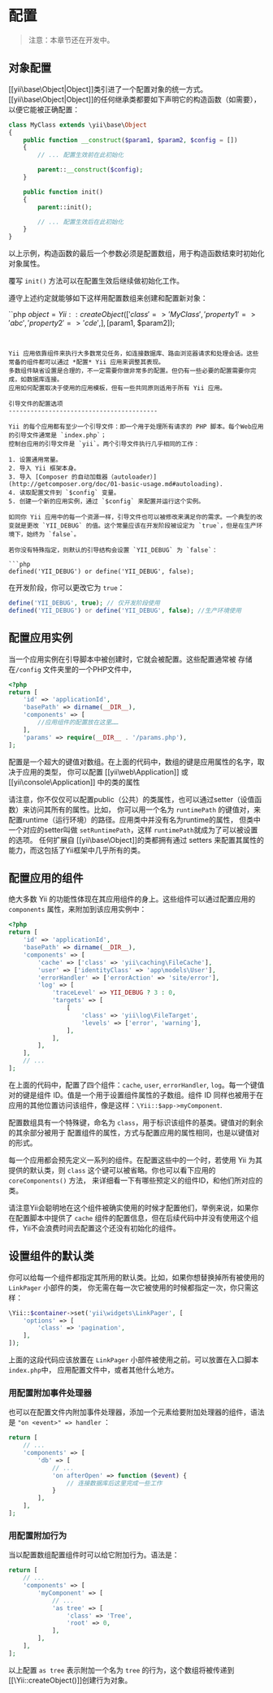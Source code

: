 配置
=============

> 注意：本章节还在开发中。

对象配置
---------

[[yii\base\Object|Object]]类引进了一个配置对象的统一方式。[[yii\base\Object|Object]]的任何继承类都要如下声明它的构造函数（如需要），以便它能被正确配置：

```php
class MyClass extends \yii\base\Object
{
    public function __construct($param1, $param2, $config = [])
    {
        // ... 配置生效前在此初始化

        parent::__construct($config);
    }

    public function init()
    {
        parent::init();

        // ... 配置生效后在此初始化
    }
}
```

以上示例，构造函数的最后一个参数必须是配置数组，用于构造函数结束时初始化对象属性。

覆写 `init()` 方法可以在配置生效后继续做初始化工作。

遵守上述约定就能够如下这样用配置数组来创建和配置新对象：

``php
$object = Yii::createObject([
    'class' => 'MyClass',
    'property1' => 'abc',
    'property2' => 'cde',
], [$param1, $param2]);
```


Yii 应用依靠组件来执行大多数常见任务，如连接数据库、路由浏览器请求和处理会话。这些常备的组件都可以通过 *配置* Yii 应用来调整其表现。
多数组件缺省设置是合理的，不一定需要你做非常多的配置。但仍有一些必要的配置需要你完成，如数据库连接。
应用如何配置取决于使用的应用模板，但有一些共同原则适用于所有 Yii 应用。

引导文件的配置选项
-----------------------------------------

Yii 的每个应用都有至少一个引导文件：即一个用于处理所有请求的 PHP 脚本。每个Web应用的引导文件通常是 `index.php`；
控制台应用的引导文件是 `yii`。两个引导文件执行几乎相同的工作：

1. 设置通用常量。
2. 导入 Yii 框架本身。
3. 导入 [Composer 的自动加载器（autoloader）](http://getcomposer.org/doc/01-basic-usage.md#autoloading).
4. 读取配置文件到 `$config` 变量。
5. 创建一个新的应用实例，通过 `$config` 来配置并运行这个实例。

如同你 Yii 应用中的每一个资源一样，引导文件也可以被修改来满足你的需求。一个典型的改变就是更改 `YII_DEBUG` 的值。这个常量应该在开发阶段被设定为 `true`，但是在生产环境下，始终为 `false`。

若你没有特殊指定，则默认的引导结构会设置 `YII_DEBUG` 为 `false`：

```php
defined('YII_DEBUG') or define('YII_DEBUG', false);
```

在开发阶段，你可以更改它为 `true`：

```php
define('YII_DEBUG', true); // 仅开发阶段使用 
defined('YII_DEBUG') or define('YII_DEBUG', false); //生产环境使用
```

配置应用实例
------------------------------------

当一个应用实例在引导脚本中被创建时，它就会被配置。这些配置通常被
存储在`/config` 文件夹里的一个PHP文件中，

```php
<?php
return [
    'id' => 'applicationId',
    'basePath' => dirname(__DIR__),
    'components' => [
        //应用组件的配置放在这里……
    ],
    'params' => require(__DIR__ . '/params.php'),
];
```

配置是一个超大的键值对数组。在上面的代码中，数组的键是应用属性的名字，取决于应用的类型，
你可以配置  [[yii\web\Application]] 或 [[yii\console\Application]] 中的类的属性

请注意，你不仅仅可以配置public（公共）的类属性，也可以通过setter（设值函数）来访问其所有的属性。比如，
  你可以用一个名为 `runtimePath` 的键值对，来配置runtime（运行环境）的路径。应用类中并没有名为runtime的属性，
  但类中一个对应的setter叫做 `setRuntimePath`，这样 `runtimePath`就成为了可以被设置的选项。
  任何扩展自  [[yii\base\Object]]的类都拥有通过 setters 来配置其属性的能力，而这包括了Yii框架中几乎所有的类。

配置应用的组件
----------------------------------

绝大多数 Yii 的功能性体现在其应用组件的身上。这些组件可以通过配置应用的 `components` 属性，来附加到该应用实例中：

```php
<?php
return [
    'id' => 'applicationId',
    'basePath' => dirname(__DIR__),
    'components' => [
        'cache' => ['class' => 'yii\caching\FileCache'],
        'user' => ['identityClass' => 'app\models\User'],
        'errorHandler' => ['errorAction' => 'site/error'],
        'log' => [
            'traceLevel' => YII_DEBUG ? 3 : 0,
            'targets' => [
                [
                    'class' => 'yii\log\FileTarget',
                    'levels' => ['error', 'warning'],
                ],
            ],
        ],
    ],
    // ...
];
```

在上面的代码中，配置了四个组件：`cache`, `user`, `errorHandler`, `log`。每一个键值对的键是组件 ID。值是一个用于设置组件属性的子数组。组件 ID 同样也被用于在应用的其他位置访问该组件，像是这样：`\Yii::$app->myComponent`.

配置数组具有一个特殊键，命名为 `class`，用于标识该组件的基类。键值对的剩余的其余部分被用于
配置组件的属性，方式与配置应用的属性相同，也是以键值对的形式。

每一个应用都会预先定义一系列的组件。在配置这些中的一个时，若使用 Yii 为其提供的默认类，则 `class` 这个键可以被省略。你也可以看下应用的 `coreComponents()` 方法，
来详细看一下有哪些预定义的组件ID，和他们所对应的类。

请注意Yii会聪明地在这个组件被确实使用的时候才配置他们，举例来说，如果你在配置脚本中提供了 `cache` 组件的配置信息，但在后续代码中并没有使用这个组件，Yii不会浪费时间去配置这个还没有初始化的组件。

设置组件的默认类
------------------------------------

你可以给每一个组件都指定其所用的默认类。比如，如果你想替换掉所有被使用的 `LinkPager` 小部件的类，
你无需在每一次它被使用的时候都指定一次，你只需这样：

```php
\Yii::$container->set('yii\widgets\LinkPager', [
    'options' => [
        'class' => 'pagination',
    ],
]);
```

上面的这段代码应该放置在 `LinkPager` 小部件被使用之前。可以放置在入口脚本 `index.php`中，
应用配置文件中，或者其他什么地方。




### 用配置附加事件处理器

也可以在配置文件内附加事件处理器，添加一个元素给要附加处理器的组件，语法是 `"on <event>" => handler` ：

```php
return [
    // ...
    'components' => [
        'db' => [
            // ...
            'on afterOpen' => function ($event) {
                // 连接数据库后这里完成一些工作
            }
        ],
    ],
];
```


### 用配置附加行为

当以配置数组配置组件时可以给它附加行为。语法是：

```php
return [
    // ...
    'components' => [
        'myComponent' => [
            // ...
            'as tree' => [
                'class' => 'Tree',
                'root' => 0,
            ],
        ],
    ],
];
```

以上配置 `as tree` 表示附加一个名为 `tree` 的行为，这个数组将被传递到[[\Yii::createObject()]]创建行为对象。